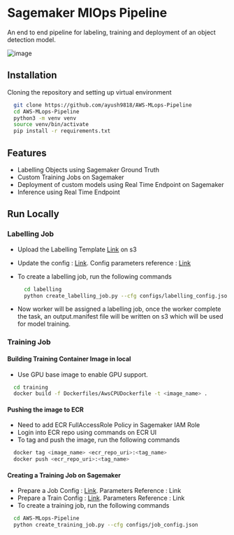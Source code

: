 
# Sagemaker MlOps Pipeline

An end to end pipeline for labeling, training and deployment of an object detection model.

![image](https://user-images.githubusercontent.com/43469729/218812586-bc4acd09-c1c0-481a-b297-aca228b35828.png)
## Installation

Cloning the repository and setting up virtual environment

```bash
  git clone https://github.com/ayush9818/AWS-MLops-Pipeline
  cd AWS-MLops-Pipeline
  python3 -m venv venv
  source venv/bin/activate
  pip install -r requirements.txt
```
    
## Features

- Labelling Objects using Sagemaker Ground Truth
- Custom Training Jobs on Sagemaker
- Deployment of custom models using Real Time Endpoint on Sagemaker
- Inference using Real Time Endpoint



## Run Locally

### Labelling Job

- Upload the Labelling Template [Link](https://github.com/ayush9818/AWS-MLops-Pipeline/blob/main/labelling/configs/instructions.template) on s3 
- Update the config : [Link](https://github.com/ayush9818/AWS-MLops-Pipeline/blob/main/labelling/configs/labelling_config.json). Config parameters reference : [Link](https://github.com/ayush9818/AWS-MLops-Pipeline/wiki/Sagemaker-Labelling-Jobs#parameters-description-) 
- To create a labelling job, run the following commands

  ```bash
    cd labelling
    python create_labelling_job.py --cfg configs/labelling_config.json
  ```
- Now worker will be assigned a labelling job, once the worker complete the task, an output.manifest file will be written on s3 which will be used for model training.

### Training Job 

#### Building Training Container Image in local
- Use GPU base image to enable GPU support.
```bash
  cd training
  docker build -f Dockerfiles/AwsCPUDockerfile -t <image_name> .
```
#### Pushing the image to ECR
- Need to add ECR FullAccessRole Policy in Sagemaker IAM Role
- Login into ECR repo using commands on ECR UI 
- To tag and push the image, run the following commands 
```bash
  docker tag <image_name> <ecr_repo_uri>:<tag_name>
  docker push <ecr_repo_uri>:<tag_name>
```

#### Creating a Training Job on  Sagemaker

- Prepare a Job Config : [Link](https://github.com/ayush9818/AWS-MLops-Pipeline/blob/main/configs/job_config.json). Parameters Reference : Link
- Prepare a Train Config : [Link](https://github.com/ayush9818/AWS-MLops-Pipeline/blob/main/training/configs/config.json). Parameters Reference : Link
- To create a training job, run the following commands
```bash
  cd AWS-MLops-Pipeline
  python create_training_job.py --cfg configs/job_config.json
```
